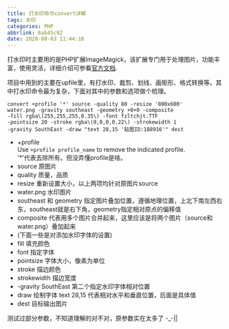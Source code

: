 ```yaml
---
title: 打水印命令convert详解
tags: 水印
categories: PHP
abbrlink: 6ab45c92
date: 2020-08-03 11:44:18
---
```

打水印时主要用的是PHP扩展ImageMagick，该扩展专门用于处理图片，功能丰富，使用灵活，详细介绍可参看[官方文档](https://www.imagemagick.org/script/command-line-processing.php).

项目中用到的主要在upfile里，有打水印、裁剪、划线、画矩形、格式转换等。其中打水印命令最为复杂，下面对其中的参数和选项做个梳理。
```
convert +profile '*' source -quality 80 -resize '800x600'
water.png -gravity southeast -geometry +0+0 -composite
-fill rgba\(255,255,255,0.35\) -font fzltchjt.TTF
-pointsize 20 -stroke rgba\(0,0,0,0.22\) -strokewidth 1
-gravity SouthEast -draw "text 28,15 '贴图ID:188916'" dest
```
- +profile  
  Use `+profile profile_name` to remove the indicated profile.  
  '*'代表去除所有。但没弄懂profile是啥。
- source 原图片
- quality 质量，品质
- resize 重新设置大小，以上两项均针对原图片source
- water.png 水印图片
- southeast 和 geometry 指定图片叠加位置，遵循地理位置，上北下南左西右东，southeast就是右下角，geometry指定相对原点的偏移值
- composite 代表用多个图片合并起来，这里应该是将两个图片（source和water.png）叠加起来
- (下面一些是对添加水印字体的设置)
- fill 填充颜色
- font 指定字体
- pointsize 字体大小，像素为单位
- stroke 描边颜色
- strokewidth 描边宽度
- -gravity SouthEast 第二个指定水印字体相对位置
- draw 绘制字体 text 28,15 代表相对水平和垂直位置，后面是具体值
- dest 目标输出图片


测试过部分参数，不知道理解的对不对，原参数实在太多了 -_-||
